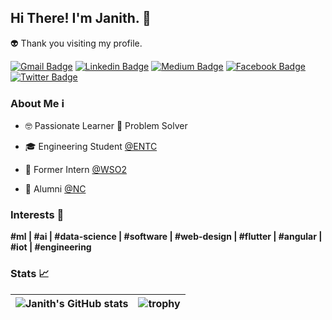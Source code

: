 ## Hi There! I'm Janith. 👋 

👽 Thank you visiting my profile. 

[![Gmail Badge](https://img.shields.io/badge/-Contact_Email-c14438?style=flat&logo=Gmail&logoColor=white&link=mailto:janithgan@gmail.com)](mailto:janithgan@gmail.com)
[![Linkedin Badge](https://img.shields.io/badge/-janithganepola-blue?style=flat&logo=Linkedin&logoColor=white&link=https://www.linkedin.com/in/janithganepola)](https://www.linkedin.com/in/janithganepola/)
[![Medium Badge](https://img.shields.io/badge/-janithgan-242222?style=flat&labelColor=242222&logo=Medium&link=https://medium.com/@janithgan)](https://janithgan.medium.com)
[![Facebook Badge](https://img.shields.io/badge/-janith.gan.1-blue?style=flat&logo=facebook&logoColor=white&link=https://www.facebook.com/janith.gan.1)](https://www.facebook.com/janith.gan.1/)
[![Twitter Badge](https://img.shields.io/badge/-@JanithGan-1ca0f1?style=flat&labelColor=1ca0f1&logo=twitter&logoColor=white&link=https://twitter.com/JanithGan)](https://twitter.com/janithgan)

### About Me ℹ️

- 🤓 Passionate Learner 🤔 Problem Solver

- 🎓 Engineering Student [@ENTC](https://ent.uom.lk/)

- 💼 Former Intern [@WSO2](https://github.com/wso2)

- 🏫 Alumni [@NC](https://nalandacollege.lk/)

### Interests 💭 

**#ml | #ai | #data-science | #software | #web-design | #flutter | #angular | #iot | #engineering**

### Stats 📈

![Janith's GitHub stats](https://github-readme-stats.vercel.app/api?username=janithgan&show_icons=true&theme=radical)  |  ![trophy](https://github-profile-trophy.vercel.app/?username=janithgan&row=2&margin-h=15&column=3&margin-w=15&theme=darkhub&title=MultiLanguage,Commits,Issues,PullRequest,Repositories,Followers)
|---|---|
